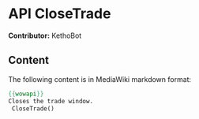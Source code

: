 # API CloseTrade

**Contributor:** KethoBot

## Content

The following content is in MediaWiki markdown format:

```mediawiki
{{wowapi}}
Closes the trade window.
 CloseTrade()
```